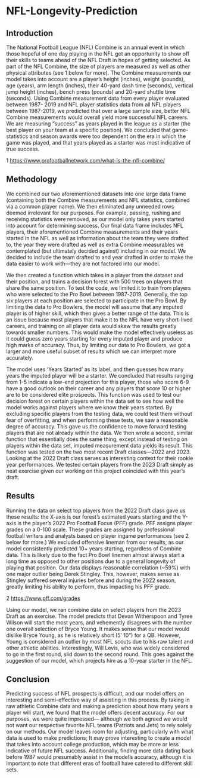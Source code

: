 # NFL-Longevity-Prediction
## Introduction
The National Football League (NFL) Combine is an annual event in which those 
hopeful of one day playing in the NFL get an opportunity to show off their skills to teams 
ahead of the NFL Draft in hopes of getting selected. As part of the NFL Combine, the size 
of players are measured as well as other physical attributes (see 1 below for more). The Combine 
measurements our model takes into account are a player’s height (inches), weight 
(pounds), age (years), arm length (inches), their 40-yard dash time (seconds), vertical 
jump height (inches), bench press (pounds) and 20-yard shuttle time (seconds).
Using Combine measurement data from every player evaluated between 1987-
2019 and NFL player statistics data from all NFL players between 1987-2019, we 
predicted that over a large sample size, better NFL Combine measurements would overall 
yield more successful NFL careers. We are measuring “success” as years played in the 
league as a starter (the best player on your team at a specific position). We concluded 
that game-statistics and season awards were too dependent on the era in which the game 
was played, and that years played as a starter was most indicative of true success.

1 https://www.profootballnetwork.com/what-is-the-nfl-combine/
## Methodology
We combined our two aforementioned datasets into one large data frame 
(containing both the Combine measurements and NFL statistics, combined via a 
common player name). We then eliminated any unneeded rows deemed irrelevant for our 
purposes. For example, passing, rushing and receiving statistics were removed, as our 
model only takes years started into account for determining success. Our final data frame 
includes NFL players, their aforementioned Combine measurements and their years 
started in the NFL as well as information about the team they were drafted to, the year 
they were drafted as well as extra Combine measurables we contemplated (but ultimately 
decided against) including in our model. We decided to include the team drafted to and 
year drafted in order to make the data easier to work with—they are not factored into our 
model.

We then created a function which takes in a player from the dataset and their 
position, and trains a decision forest with 500 trees on players that share the same 
position. To test the code, we limited it to train from players who were selected to the Pro 
Bowl between 1987-2019. Generally, the top six players at each position are selected to 
participate in the Pro Bowl. By limiting the data to Pro Bowlers, the model will assume 
that any imputed player is of higher skill, which then gives a better range of the data. This 
is an issue because most players that make it to the NFL have very short-lived careers, 
and training on all player data would skew the results greatly towards smaller numbers. 
This would make the model effectively useless as it could guess zero years starting for 
every imputed player and produce high marks of accuracy. Thus, by limiting our data to 
Pro Bowlers, we got a larger and more useful subset of results which we can interpret 
more accurately. 

The model uses ‘Years Started’ as its label, and then guesses how many years the 
imputed player will be a starter. We concluded that results ranging from 1-5 indicate a 
low-end projection for this player, those who score 6-9 have a good outlook on their career 
and any players that score 10 or higher are to be considered elite prospects. This function 
was used to test our decision forest on certain players within the data set to see how well 
the model works against players where we know their years started. By excluding specific 
players from the testing data, we could test them without fear of overfitting, and when 
performing these tests, we saw a reasonable degree of accuracy. This gave us the 
confidence to move forward testing players that are not already within the data.
We then wrote a second, similar function that essentially does the same thing, 
except instead of testing on players within the data set, imputed measurement data yields 
its result. This function was tested on the two most recent Draft classes—2022 and 2023. 
Looking at the 2022 Draft class serves as interesting context for their rookie year 
performances. We tested certain players from the 2023 Draft simply as neat exercise 
given our working on this project coincided with this year’s draft.

## Results
Running the data on select top players from the 2022 Draft class gave us these 
results: the X-axis is our forest’s estimated years starting and the Y-axis is the player’s 
2022 Pro Football Focus (PFF) grade. PFF assigns player grades on a 0-100 scale. These 
grades are assigned by professional football writers and analysts based on player ingame performances (see 2 below for more.)
We excluded offensive lineman from our results, as our model consistently 
predicted 10+ years starting, regardless of Combine data. This is likely due to the fact Pro 
Bowl linemen almost always start a long time as opposed to other positions due to a 
general longevity of playing that position.
Our data displays reasonable correlation (~59%) with one major outlier being 
Derek Stingley. This, however, makes sense as Stingley suffered several injuries before 
and during the 2022 season, greatly limiting his ability to perform, thus impacting his PFF 
grade.

2 https://www.pff.com/grades

Using our model, we ran combine data on select players from the 2023 Draft as an 
exercise. The model predicts that Devon Witherspoon and Tyree Wilson will start the 
most years, and vehemently disagrees with the number one overall selection of Bryce 
Young. It makes sense that our model would dislike Bryce Young, as he is relatively short 
(5’ 10”) for a QB. However, Young is considered an outlier by most NFL scouts due to his 
raw talent and other athletic abilities. Interestingly, Will Levis, who was widely considered 
to go in the first round, slid down to the second round. This goes against the suggestion 
of our model, which projects him as a 10-year starter in the NFL. 

## Conclusion
Predicting success of NFL prospects is difficult, and our model offers an 
interesting and semi-effective way of assisting in this process. By taking in raw athletic 
Combine data and making a prediction about how many years a player will start, we found 
that the model offers decent accuracy. For our purposes, we were quite impressed—
although we both agreed we would not want our respective favorite NFL teams (Patriots 
and Jets) to rely solely on our methods.
Our model leaves room for adjusting, particularly with what data is used to make 
predictions; It may prove interesting to create a model that takes into account college 
production, which may be more or less indicative of future NFL success. Additionally, 
finding more data dating back before 1987 would presumably assist in the model’s 
accuracy, although it is important to note that different eras of football have catered to 
different skill sets.
